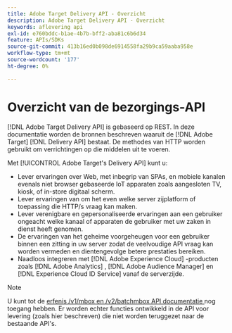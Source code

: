 ```yaml
---
title: Adobe Target Delivery API - Overzicht
description: Adobe Target Delivery API - Overzicht
keywords: aflevering api
exl-id: e760bddc-b1ae-4b7b-bff2-aba81c6b6d34
feature: APIs/SDKs
source-git-commit: 413b16ed0b098de6914558fa29b9ca59aaba958e
workflow-type: tm+mt
source-wordcount: '177'
ht-degree: 0%

---
```


# Overzicht van de bezorgings-API

[!DNL Adobe Target Delivery API] is gebaseerd op REST. In deze documentatie worden de bronnen beschreven waaruit de [!DNL Adobe Target] [!DNL Delivery API] bestaat. De methodes van HTTP worden gebruikt om verrichtingen op die middelen uit te voeren.

Met [!UICONTROL Adobe Target's Delivery API] kunt u:

* Lever ervaringen over Web, met inbegrip van SPAs, en mobiele kanalen evenals niet browser gebaseerde IoT apparaten zoals aangesloten TV, kiosk, of in-store digitaal scherm.
* Lever ervaringen van om het even welke server zijplatform of toepassing die HTTP/s vraag kan maken.
* Lever verenigbare en gepersonaliseerde ervaringen aan een gebruiker ongeacht welke kanaal of apparaten de gebruiker met uw zaken in dienst heeft genomen.
* De ervaringen van het geheime voorgeheugen voor een gebruiker binnen een zitting in uw server zodat de veelvoudige API vraag kan worden vermeden en dientengevolge betere prestaties bereiken.
* Naadloos integreren met [!DNL Adobe Experience Cloud] -producten zoals [!DNL Adobe Analytics] , [!DNL Adobe Audience Manager] en [!DNL Experience Cloud ID Service] vanaf de serverzijde.

>[!NOTE]
>
>U kunt tot de [ erfenis /v1/mbox en /v2/batchmbox API documentatie ](https://developers.adobetarget.com/api/legacy-api/index.html) nog toegang hebben. Er worden echter functies ontwikkeld in de API voor levering (zoals hier beschreven) die niet worden teruggezet naar de bestaande API&#39;s.

